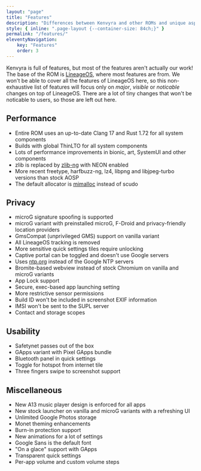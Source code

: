 ```yaml
---
layout: "page"
title: "Features"
description: "Differences between Kenvyra and other ROMs and unique aspects"
style: { inline: ".page-layout {--container-size: 84ch;}" }
permalink: "/features/"
eleventyNavigation:
    key: "Features"
    order: 3
---
```


Kenvyra is full of features, but most of the features aren't actually our work! The base of the ROM is [LineageOS](https://lineageos.org/), where most features are from. We won't be able to cover all the features of LineageOS here, so this non-exhaustive list of features will focus only on _major_, _visible_ or _noticable_ changes on top of LineageOS. There are a lot of tiny changes that won't be noticable to users, so those are left out here.

## Performance

-   Entire ROM uses an up-to-date Clang 17 and Rust 1.72 for all system components
-   Builds with global ThinLTO for all system components
-   Lots of performance improvements in bionic, art, SystemUI and other components
-   zlib is replaced by [zlib-ng](https://github.com/zlib-ng/zlib-ng) with NEON enabled
-   More recent freetype, harfbuzz-ng, lz4, libpng and libjpeg-turbo versions than stock AOSP
-   The default allocator is [mimalloc](https://github.com/microsoft/mimalloc) instead of scudo

## Privacy

-   microG signature spoofing is supported
-   microG variant with preinstalled microG, F-Droid and privacy-friendly location providers
-   GmsCompat (unprivileged GMS) support on vanilla variant
-   All LineageOS tracking is removed
-   More sensitive quick settings tiles require unlocking
-   Captive portal can be toggled and doesn't use Google servers
-   Uses [ntp.org](https://ntp.org/) instead of the Google NTP servers
-   Bromite-based webview instead of stock Chromium on vanilla and microG variants
-   App Lock support
-   Secure, exec-based app launching setting
-   More restrictive sensor permissions
-   Build ID won't be included in screenshot EXIF information
-   IMSI won't be sent to the SUPL server
-   Contact and storage scopes

## Usability

-   Safetynet passes out of the box
-   GApps variant with Pixel GApps bundle
-   Bluetooth panel in quick settings
-   Toggle for hotspot from internet tile
-   Three fingers swipe to screenshot support

## Miscellaneous

-   New A13 music player design is enforced for all apps
-   New stock launcher on vanilla and microG variants with a refreshing UI
-   Unlimited Google Photos storage
-   Monet theming enhancements
-   Burn-in protection support
-   New animations for a lot of settings
-   Google Sans is the default font
-   "On a glace" support with GApps
-   Transparent quick settings
-   Per-app volume and custom volume steps
